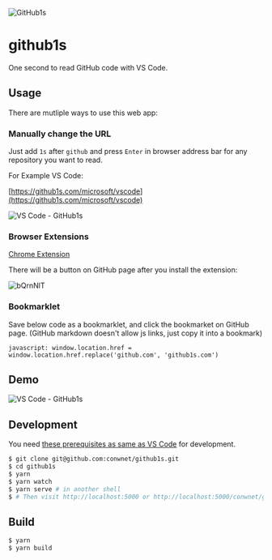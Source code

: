 ![GitHub1s](https://raw.githubusercontent.com/conwnet/github1s/master/resources/images/logo.png)
# github1s

One second to read GitHub code with VS Code.

## Usage

There are mutliple ways to use this web app:

### Manually change the URL

Just add `1s` after `github` and press `Enter` in browser address bar for any repository you want to read.

For Example VS Code:

[https://github1s.com/microsoft/vscode](https://github1s.com/microsoft/vscode)

![VS Code - GitHub1s](https://raw.githubusercontent.com/conwnet/github1s/master/resources/images/vs-code-github1s.png)

### Browser Extensions

[Chrome Extension](https://chrome.google.com/webstore/detail/github1s/lodjfmkfbfkpdhnhkcdcoonghhghbkhe/)

There will be a button on GitHub page after you install the extension:

![bQrnNlT](https://i.imgur.com/bQrnNlT.gif)

### Bookmarklet

Save below code as a bookmarklet, and click the bookmarket on GitHub page. (GitHub markdown doesn't allow js links, just copy it into a bookmark)

```
javascript: window.location.href = window.location.href.replace('github.com', 'github1s.com')
```


## Demo

![VS Code - GitHub1s](https://raw.githubusercontent.com/conwnet/github1s/master/resources/images/demo.png)

## Development

You need [these prerequisites as same as VS Code](https://github.com/microsoft/vscode/wiki/How-to-Contribute#prerequisites) for development.

```bash
$ git clone git@github.com:conwnet/github1s.git
$ cd github1s
$ yarn
$ yarn watch
$ yarn serve # in another shell
$ # Then visit http://localhost:5000 or http://localhost:5000/conwnet/github1s once the build is completed.
```

## Build

```bash
$ yarn
$ yarn build
```

